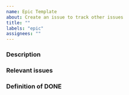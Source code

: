 ```yaml
---
name: Epic Template
about: Create an issue to track other issues
title: ""
labels: "epic"
assignees: ""
---
```


<!--- Please DO NOT remove the automatically added 'new issue' label -->
<!--- Provide a general summary of the issue in the Title above -->

<!--
  Provide a clear and concise description of what this epic achieves.
-->

### Description

<!--
  Provide a list of issues, it's okay if the issues are not yet turned into github issues but they are just text.
-->

### Relevant issues

<!--
  How can a team member know this epic was completed.
-->

### Definition of DONE
